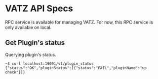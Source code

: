 # VATZ API Specs

RPC service is available for managing VATZ. For now, this RPC service is only available on local.

## Get Plugin's status

Querying plugin's status.

```
~$ curl localhost:19091/v1/plugin_status
{"status":"OK","pluginStatus":[{"status":"FAIL","pluginName":"up check"}]}
```

